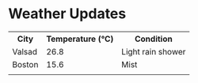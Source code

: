 # Weather Updates

<!-- WEATHER-UPDATE-START -->
<table><tr><th>City</th><th>Temperature (°C)</th><th>Condition</th></tr><tr><td>Valsad</td><td>26.8</td><td>Light rain shower</td></tr><tr><td>Boston</td><td>15.6</td><td>Mist</td></tr><tr><td></td><td></td><td></td></tr></table>
<!-- WEATHER-UPDATE-END -->
